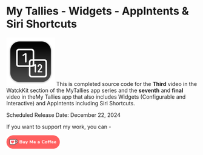 # My Tallies - Widgets - AppIntents & Siri Shortcuts

![mac128](Images/mac128.png) This is completed source code for the **Third** video in the WatckKit section of the MyTallies app series and the **seventh** and **final** video in theMy Tallies app that also includes Widgets (Configurable and Interactive) and AppIntents including Siri Shortcuts.

Scheduled Release Date: December 22, 2024

If you want to support my work, you can - </br>

<a href='https://ko-fi.com/Z8Z22WRVG' target='_blank'><img height='36' style='border:0px;height:36px;' src='Images/kofi3.png' border='0' alt='Buy Me a Coffee at ko-fi.com' /></a>

